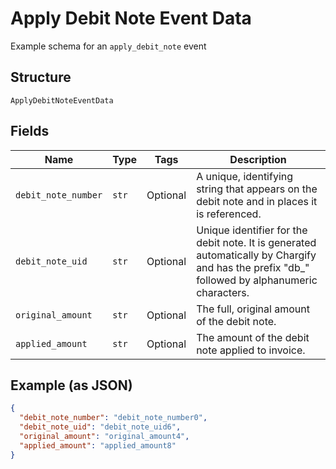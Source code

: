 
# Apply Debit Note Event Data

Example schema for an `apply_debit_note` event

## Structure

`ApplyDebitNoteEventData`

## Fields

| Name | Type | Tags | Description |
|  --- | --- | --- | --- |
| `debit_note_number` | `str` | Optional | A unique, identifying string that appears on the debit note and in places it is referenced. |
| `debit_note_uid` | `str` | Optional | Unique identifier for the debit note. It is generated automatically by Chargify and has the prefix "db_" followed by alphanumeric characters. |
| `original_amount` | `str` | Optional | The full, original amount of the debit note. |
| `applied_amount` | `str` | Optional | The amount of the debit note applied to invoice. |

## Example (as JSON)

```json
{
  "debit_note_number": "debit_note_number0",
  "debit_note_uid": "debit_note_uid6",
  "original_amount": "original_amount4",
  "applied_amount": "applied_amount8"
}
```

